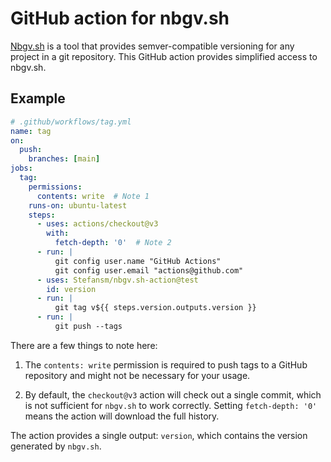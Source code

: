 # GitHub action for nbgv.sh

[Nbgv.sh][nbgv.sh] is a tool that provides semver-compatible versioning for any
project in a git repository. This GitHub action provides simplified access to
nbgv.sh.

## Example


```yaml
# .github/workflows/tag.yml
name: tag
on:
  push:
    branches: [main]
jobs:
  tag:
    permissions:
      contents: write  # Note 1
    runs-on: ubuntu-latest
    steps:
      - uses: actions/checkout@v3
        with:
          fetch-depth: '0'  # Note 2
      - run: |
          git config user.name "GitHub Actions"
          git config user.email "actions@github.com"
      - uses: Stefansm/nbgv.sh-action@test
        id: version
      - run: |
          git tag v${{ steps.version.outputs.version }}
      - run: |
          git push --tags
```

There are a few things to note here:

1. The `contents: write` permission is required to push tags to a GitHub
   repository and might not be necessary for your usage.

2. By default, the `checkout@v3` action will check out a single commit, which
   is not sufficient for `nbgv.sh` to work correctly. Setting `fetch-depth: '0'`
   means the action will download the full history.

The action provides a single output: `version`, which contains the version
generated by `nbgv.sh`.


[nbgv.sh]: https://github.com/StefansM/nbgv.sh
